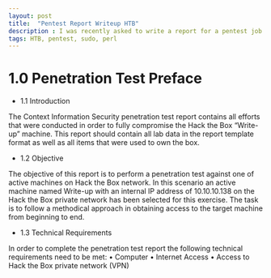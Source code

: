 ```yaml
---
layout: post
title:  "Pentest Report Writeup HTB"
description : I was recently asked to write a report for a pentest job. Company name omitted :) 
tags: HTB, pentest, sudo, perl
---
```


# 1.0 Penetration Test Preface
- 1.1 Introduction

The Context Information Security penetration test report contains all efforts that were conducted in order to fully compromise the Hack the Box “Write-up” machine. This report should contain all lab data in the report template format as well as all items that were used to own the box. 
- 1.2 Objective

The objective of this report is to perform a penetration test against one of active machines on Hack the Box network. In this scenario an active machine named Write-up with an internal IP address of 10.10.10.138 on the Hack the Box private network has been selected for this exercise. The task is to follow a methodical approach in obtaining access to the target machine from beginning to end.
- 1.3 Technical Requirements

In order to complete the penetration test report the following technical requirements need to be met:
•	Computer
•	Internet Access
•	Access to Hack the Box private network (VPN)

